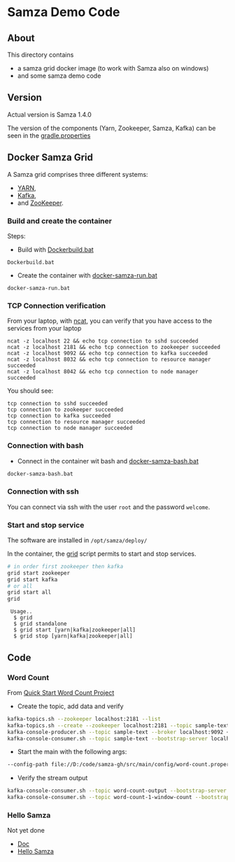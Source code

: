 # Samza Demo Code

## About

This directory contains
  * a samza grid docker image (to work with Samza also on windows)
  * and some samza demo code

## Version

Actual version is Samza 1.4.0

The version of the components (Yarn, Zookeeper, Samza, Kafka) can be seen in the [gradle.properties](gradle.properties) 

## Docker Samza Grid

A Samza grid comprises three different systems: 
  * [YARN](http://hadoop.apache.org/docs/current/hadoop-yarn/hadoop-yarn-site/YARN.html), 
  * [Kafka](http://kafka.apache.org/), 
  * and [ZooKeeper](http://zookeeper.apache.org/). 

### Build and create the container
Steps:
  * Build with [Dockerbuild.bat](Dockerbuild.bat)
```dos
Dockerbuild.bat
```
  * Create the container with [docker-samza-run.bat](docker-samza-run.bat)
```dos
docker-samza-run.bat
```

### TCP Connection verification

From your laptop, with [ncat](https://gerardnico.com/network/netcat), you can verify that you have access to the services from your laptop
```dos
ncat -z localhost 22 && echo tcp connection to sshd succeeded
ncat -z localhost 2181 && echo tcp connection to zookeeper succeeded
ncat -z localhost 9092 && echo tcp connection to kafka succeeded
ncat -z localhost 8032 && echo tcp connection to resource manager succeeded
ncat -z localhost 8042 && echo tcp connection to node manager succeeded
```
You should see:
```text
tcp connection to sshd succeeded
tcp connection to zookeeper succeeded
tcp connection to kafka succeeded
tcp connection to resource manager succeeded
tcp connection to node manager succeeded
```

### Connection with bash

  * Connect in the container wit bash and [docker-samza-bash.bat](docker-samza-bash.bat)
```bash
docker-samza-bash.bat
```

### Connection with ssh

You can connect via ssh with the user `root` and the password `welcome`.

### Start and stop service

The software are installed in `/opt/samza/deploy/`

In the container, the [grid](./scripts/grid) script permits to start and stop services. 
```bash
# in order first zookeeper then kafka
grid start zookeeper
grid start kafka
# or all
grid start all
grid
```
```text
 Usage..
  $ grid
  $ grid standalone
  $ grid start [yarn|kafka|zookeeper|all]
  $ grid stop [yarn|kafka|zookeeper|all]
```



## Code

### Word Count
From [Quick Start Word Count Project](http://samza.apache.org/startup/quick-start/latest/samza.html)

  * Create the topic, add data and verify
```bash
kafka-topics.sh --zookeeper localhost:2181 --list
kafka-topics.sh --create --zookeeper localhost:2181 --topic sample-text --partition 1 --replication-factor 1
kafka-console-producer.sh --topic sample-text --broker localhost:9092 < ./data/sample-text.txt
kafka-console-consumer.sh --topic sample-text --bootstrap-server localhost:9092 --from-beginning
```
  * Start the main with the following args:
```bash
--config-path file://D:/code/samza-gh/src/main/config/word-count.properties
```
  * Verify the stream output
```bash
kafka-console-consumer.sh --topic word-count-output --bootstrap-server localhost:9092 --from-beginning
kafka-console-consumer.sh --topic word-count-1-window-count --bootstrap-server localhost:9092 --from-beginning
```

### Hello Samza

Not yet done

  * [Doc](http://samza.apache.org/startup/code-examples/latest/samza.html)
  * [Hello Samza](http://samza.apache.org/startup/hello-samza/0.10/)
  



  